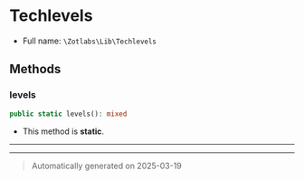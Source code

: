 
# Techlevels





* Full name: `\Zotlabs\Lib\Techlevels`




## Methods


### levels



```php
public static levels(): mixed
```



* This method is **static**.








***


***
> Automatically generated on 2025-03-19
